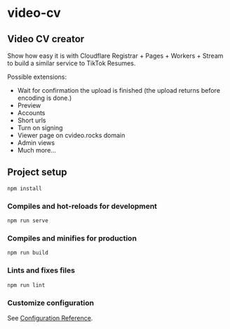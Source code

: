# video-cv

## Video CV creator
Show how easy it is with Cloudflare Registrar + Pages + Workers + Stream to build a similar service to TikTok Resumes.

Possible extensions:
- Wait for confirmation the upload is finished (the upload returns before encoding is done.)
- Preview
- Accounts
- Short urls
- Turn on signing
- Viewer page on cvideo.rocks domain
- Admin views
- Much more...


## Project setup
```
npm install
```

### Compiles and hot-reloads for development
```
npm run serve
```

### Compiles and minifies for production
```
npm run build
```

### Lints and fixes files
```
npm run lint
```

### Customize configuration
See [Configuration Reference](https://cli.vuejs.org/config/).
